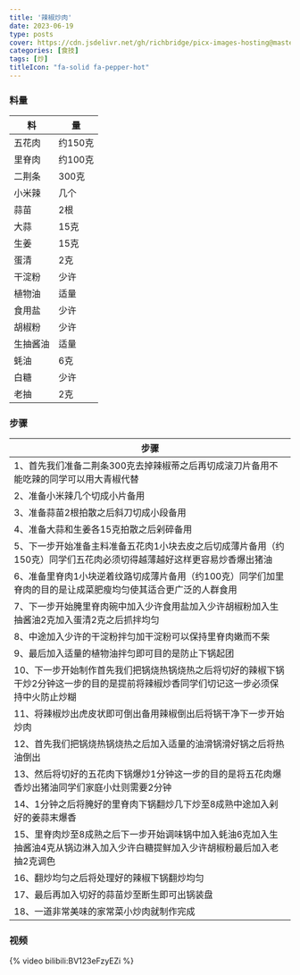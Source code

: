 ```yaml
---
title: '辣椒炒肉'
date: 2023-06-19
type: posts
cover: https://cdn.jsdelivr.net/gh/richbridge/picx-images-hosting@master/thumbnail/食技.jpg
categories: [食技]
tags: [炒]
titleIcon: "fa-solid fa-pepper-hot"
---
```


### 料量
|料|量|
|---|---|
|五花肉|约150克|
|里脊肉|约100克|
|二荆条|300克|
|小米辣|几个|
|蒜苗|2根|
|大蒜|15克|
|生姜|15克|
|蛋清|2克|
|干淀粉|少许|
|植物油|适量|
|食用盐|少许|
|胡椒粉|少许|
|生抽酱油|适量|
|蚝油|6克|
|白糖|少许|
|老抽|2克|

### 步骤

|步骤|
|---|
|1、首先我们准备二荆条300克去掉辣椒蒂之后再切成滚刀片备用不能吃辣的同学可以用大青椒代替|
|2、准备小米辣几个切成小片备用|
|3、准备蒜苗2根拍散之后斜刀切成小段备用|
|4、准备大蒜和生姜各15克拍散之后剁碎备用|
|5、下一步开始准备主料准备五花肉1小块去皮之后切成薄片备用（约150克）同学们五花肉必须切得越薄越好这样更容易炒香爆出猪油|
|6、准备里脊肉1小块逆着纹路切成薄片备用（约100克）同学们加里脊肉的目的是让成菜肥瘦均匀使其适合更广泛的人群食用|
|7、下一步开始腌里脊肉碗中加入少许食用盐加入少许胡椒粉加入生抽酱油2克加入蛋清2克之后抓拌均匀|
|8、中途加入少许的干淀粉拌匀加干淀粉可以保持里脊肉嫩而不柴|
|9、最后加入适量的植物油拌匀即可目的是防止下锅起团|
|10、下一步开始制作首先我们把锅烧热锅烧热之后将切好的辣椒下锅干炒2分钟这一步的目的是提前将辣椒炒香同学们切记这一步必须保持中火防止炒糊|
|11、将辣椒炒出虎皮状即可倒出备用辣椒倒出后将锅干净下一步开始炒肉|
|12、首先我们把锅烧热锅烧热之后加入适量的油滑锅滑好锅之后将热油倒出|
|13、然后将切好的五花肉下锅爆炒1分钟这一步的目的是将五花肉爆香炒出猪油同学们家庭小灶则需要2分钟|
|14、1分钟之后将腌好的里脊肉下锅翻炒几下炒至8成熟中途加入剁好的姜蒜末爆香|
|15、里脊肉炒至8成熟之后下一步开始调味锅中加入蚝油6克加入生抽酱油4克从锅边淋入加入少许白糖提鲜加入少许胡椒粉最后加入老抽2克调色|
|16、翻炒均匀之后将处理好的辣椒下锅翻炒均匀|
|17、最后再加入切好的蒜苗炒至断生即可出锅装盘|
|18、一道非常美味的家常菜小炒肉就制作完成|


### 视频

{% video bilibili:BV123eFzyEZi %}